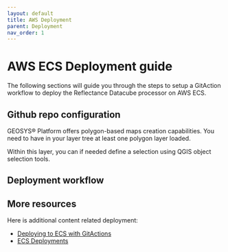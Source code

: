 ```yaml
---
layout: default
title: AWS Deployment
parent: Deployment
nav_order: 1
---
```



# AWS ECS Deployment guide

The following sections will guide you through the steps to setup a GitAction workflow to deploy the Reflectance Datacube processor on AWS ECS.

## Github repo configuration

GEOSYS® Platform offers polygon-based maps creation capabilities. You need to have in your layer tree at least one polygon layer loaded.

Within this layer, you can if needed define a selection using QGIS object selection tools.

## Deployment workflow




## More resources

Here is additional content related deployment:
   - [Deploying to ECS with GitActions](https://docs.github.com/en/actions/deployment/deploying-to-your-cloud-provider/deploying-to-amazon-elastic-container-service)
   - [ECS Deployments](https://medium.com/@octavio/ecs-deployments-with-github-actions-dd34beed6528)